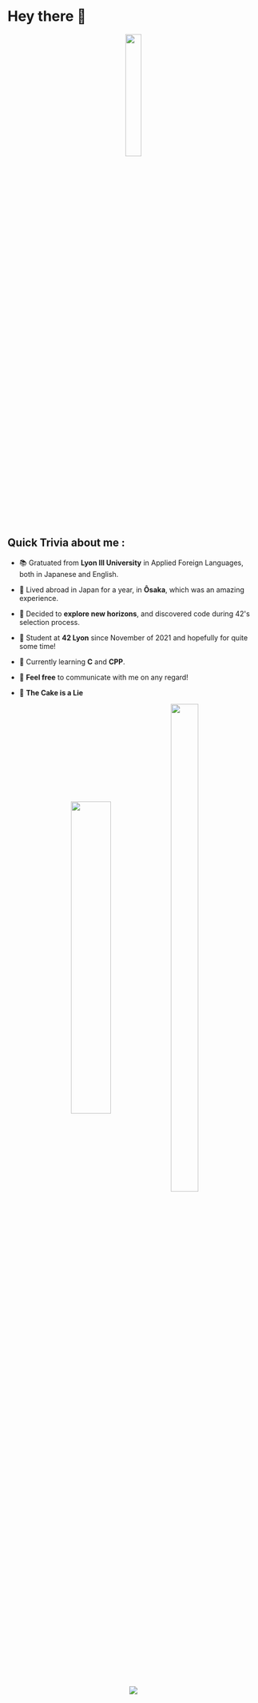 # Hey there 🎇

<p align="center">
	<img align="center"
	     src="https://user-images.githubusercontent.com/10260230/93533501-53aa0d80-f943-11ea-90d1-e6e70eca2e29.gif" height="25%" width="25%"/>
</p>

## Quick Trivia about me :

- 📚 Gratuated from **Lyon III University** in Applied Foreign Languages, both in Japanese and English.
- 🏮 Lived abroad in Japan for a year, in **Ôsaka**, which was an amazing experience.
- 💭 Decided to **explore new horizons**, and discovered code during 42's selection process.
- 🔭 Student at  **42 Lyon** since November of 2021 and hopefully for quite some time!
- 🌱 Currently learning **C** and **CPP**.
- 💬 **Feel free** to communicate with me on any regard!

- 🎂 **The Cake is a Lie**
 

<p align="center">
	<img align="center"
	src="https://github-readme-stats.vercel.app/api?username=Dieau&show_icons=true" alt="" heigt="40%" width="40%"/>&nbsp;<img align="center" src="https://github-readme-stats.vercel.app/api/top-langs/?username=Dieau&layout=compact" alt="" height="50%" width="33%" />
</p>

 
<p align="center">
	<img align="center"
	src="https://komarev.com/ghpvc/?username=Dieau" />
</p>
